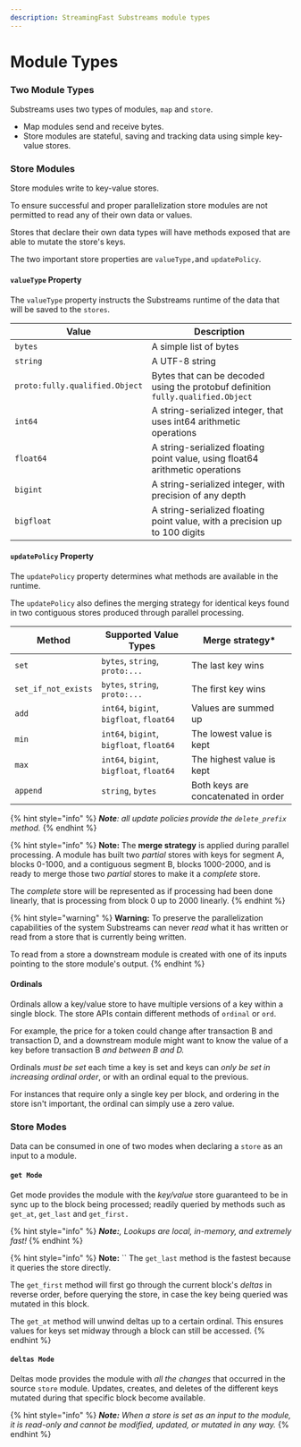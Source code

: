 ```yaml
---
description: StreamingFast Substreams module types
---
```


# Module Types

### Two Module Types

Substreams uses two types of modules, `map` and `store`.&#x20;

* Map modules send and receive bytes.&#x20;
* Store modules are stateful, saving and tracking data using simple key-value stores.

### Store Modules

Store modules write to key-value stores.&#x20;

To ensure successful and proper parallelization store modules are not permitted to read any of their own data or values.

Stores that declare their own data types will have methods exposed that are able to mutate the store's keys.

The two important store properties are `valueType,`and `updatePolicy`.

#### `valueType` Property

The `valueType` property instructs the Substreams runtime of the data that will be saved to the `stores`.

| Value                          | Description                                                                      |
| ------------------------------ | -------------------------------------------------------------------------------- |
| `bytes`                        | A simple list of bytes                                                           |
| `string`                       | A UTF-8 string                                                                   |
| `proto:fully.qualified.Object` | Bytes that can be decoded using the protobuf definition `fully.qualified.Object` |
| `int64`                        | A string-serialized integer, that uses int64 arithmetic operations               |
| `float64`                      | A string-serialized floating point value, using float64 arithmetic operations    |
| `bigint`                       | A string-serialized integer, with precision of any depth                         |
| `bigfloat`                     | A string-serialized floating point value, with a precision up to 100 digits      |

#### `updatePolicy` Property

The `updatePolicy` property determines what methods are available in the runtime.&#x20;

The `updatePolicy` also defines the merging strategy for identical keys found in two contiguous stores produced through parallel processing.

| Method              | Supported Value Types                    | Merge strategy\*                    |
| ------------------- | ---------------------------------------- | ----------------------------------- |
| `set`               | `bytes`, `string`, `proto:...`           | The last key wins                   |
| `set_if_not_exists` | `bytes`, `string`, `proto:...`           | The first key wins                  |
| `add`               | `int64`, `bigint`, `bigfloat`, `float64` | Values are summed up                |
| `min`               | `int64`, `bigint`, `bigfloat`, `float64` | The lowest value is kept            |
| `max`               | `int64`, `bigint`, `bigfloat`, `float64` | The highest value is kept           |
| `append`            | `string`, `bytes`                        | Both keys are concatenated in order |

{% hint style="info" %}
_**Note**: all update policies provide the `delete_prefix` method._
{% endhint %}

{% hint style="info" %}
**Note:** The **merge strategy** is applied during parallel processing. A module has built two _partial_ stores with keys for segment A, blocks 0-1000, and a contiguous segment B, blocks 1000-2000, and is ready to merge those two _partial_ stores to make it a _complete_ store.

The _complete_ store will be represented as if processing had been done linearly, that is processing from block 0 up to 2000 linearly.
{% endhint %}

{% hint style="warning" %}
**Warning:** To preserve the parallelization capabilities of the system Substreams can never _read_ what it has written or read from a store that is currently being written.

To read from a store a downstream module is created with one of its inputs pointing to the store module's output.
{% endhint %}

#### Ordinals

Ordinals allow a key/value store to have multiple versions of a key within a single block. The store APIs contain different methods of `ordinal` or `ord`.

For example, the price for a token could change after transaction B and transaction D, and a downstream module might want to know the value of a key before transaction B _and between B and D._&#x20;

Ordinals _must be set_ each time a key is set and keys can _only be set in increasing ordinal order_, or with an ordinal equal to the previous.

For instances that require only a single key per block, and ordering in the store isn't important, the ordinal can simply use a zero value.

### Store Modes

Data can be consumed in one of two modes when declaring a `store` as an input to a module.

#### `get Mode`

Get mode provides the module with the _key/value_ store guaranteed to be in sync up to the block being processed; readily queried by methods such as `get_at`, `get_last` and `get_first.`&#x20;

{% hint style="info" %}
_**Note:**, Lookups are local, in-memory, and extremely fast!_
{% endhint %}

{% hint style="info" %}
**Note:** `` The `get_last` method is the fastest because it queries the store directly.&#x20;

The `get_first` method will first go through the current block's _deltas_ in reverse order, before querying the store, in case the key being queried was mutated in this block.&#x20;

The `get_at` method will unwind deltas up to a certain ordinal. This ensures values for keys set midway through a block can still be accessed.
{% endhint %}

#### `deltas Mode`

Deltas mode provides the module with _all_ _the_ _changes_ that occurred in the source `store` module. Updates, creates, and deletes of the different keys mutated during that specific block become available.

{% hint style="info" %}
_**Note:** When a store is set as an input to the module, it is read-only and cannot be modified, updated, or mutated in any way._
{% endhint %}
